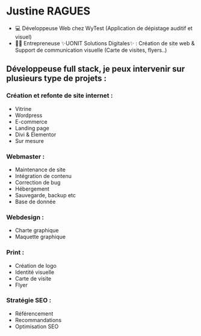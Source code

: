# Justine RAGUES

* 💻 Développeuse Web chez WyTest (Application de dépistage auditif et visuel)
* 👩‍💻 Entrepreneuse ✨UONIT Solutions Digitales✨ : Création de site web & Support de communication visuelle (Carte de visites, flyers..)

## Développeuse full stack, je peux intervenir sur plusieurs type de projets :

### Création et refonte de site internet :
* Vitrine
* Wordpress
* E-commerce
* Landing page
* Divi & Elementor
* Sur mesure

### Webmaster :
* Maintenance de site
* Intégration de contenu
* Correction de bug
* Hébergement
* Sauvegarde, backup etc
* Base de donnée

### Webdesign :
* Charte graphique
* Maquette graphique

### Print :
* Création de logo
* Identité visuelle
* Carte de visite
* Flyer

### Stratégie SEO :
* Référencement
* Recommandations
* Optimisation SEO

